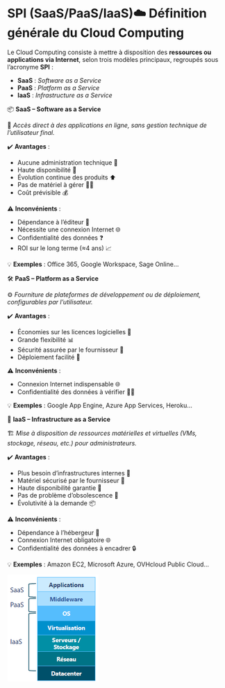 # SPI (SaaS/PaaS/IaaS)☁️ **Définition générale du Cloud Computing**

Le Cloud Computing consiste à mettre à disposition des **ressources ou applications via Internet**, selon trois modèles principaux, regroupés sous l’acronyme **SPI** :

- **SaaS** : *Software as a Service*
- **PaaS** : *Platform as a Service*
- **IaaS** : *Infrastructure as a Service*



📦 **SaaS – Software as a Service**

🎯 *Accès direct à des applications en ligne, sans gestion technique de l’utilisateur final.*

✔️ **Avantages** :

- Aucune administration technique 🛑
- Haute disponibilité 🔄
- Évolution continue des produits ⬆️
- Pas de matériel à gérer 🧑‍💻
- Coût prévisible 💰

⚠️ **Inconvénients** :

- Dépendance à l’éditeur 🧬
- Nécessite une connexion Internet 🌐
- Confidentialité des données ❓
- ROI sur le long terme (≈4 ans) 📈

💡 **Exemples** : Office 365, Google Workspace, Sage Online…



🛠️ **PaaS – Platform as a Service**

⚙️ *Fourniture de plateformes de développement ou de déploiement, configurables par l’utilisateur.*

✔️ **Avantages** :

- Économies sur les licences logicielles 💸
- Grande flexibilité 📊
- Sécurité assurée par le fournisseur 🔐
- Déploiement facilité 🚀

⚠️ **Inconvénients** :

- Connexion Internet indispensable 🌐
- Confidentialité des données à vérifier 🕵️‍♂️

💡 **Exemples** : Google App Engine, Azure App Services, Heroku…

🧱 **IaaS – Infrastructure as a Service**

🏗️ *Mise à disposition de ressources matérielles et virtuelles (VMs, stockage, réseau, etc.) pour administrateurs.*

✔️ **Avantages** :

- Plus besoin d’infrastructures internes 🏢
- Matériel sécurisé par le fournisseur 🔐
- Haute disponibilité garantie 📶
- Pas de problème d’obsolescence 📆
- Évolutivité à la demande 📦

⚠️ **Inconvénients** :

- Dépendance à l’hébergeur 📍
- Connexion Internet obligatoire 🌐
- Confidentialité des données à encadrer 🔒

💡 **Exemples** : Amazon EC2, Microsoft Azure, OVHcloud Public Cloud…

![](../../media/Cours-Messagerie-Cloud-SPI-(SaaS-PaaS-IaaS)-image1.png)

